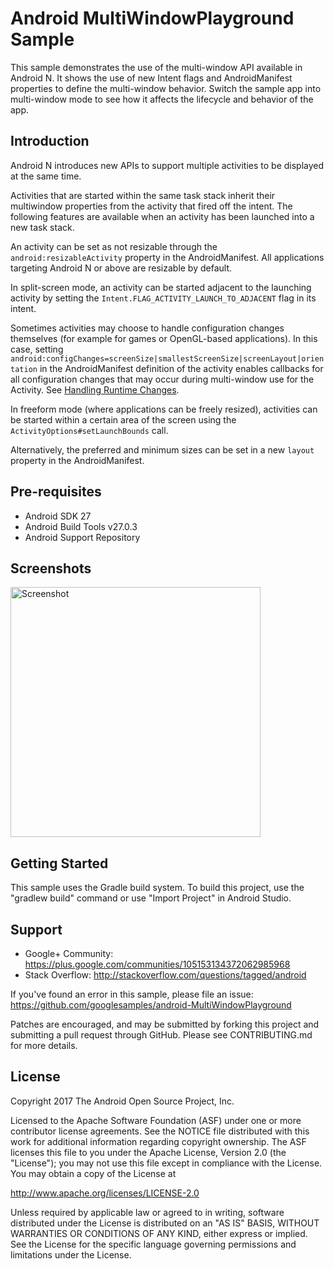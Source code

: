 
Android MultiWindowPlayground Sample
===================================

This sample demonstrates the use of the multi-window API available
in Android N. It shows the use of new Intent flags and
AndroidManifest properties to define the multi-window behavior.
Switch the sample app into multi-window mode to see how it affects
the lifecycle and behavior of the app.

Introduction
------------

Android N introduces new APIs to support multiple activities
to be displayed at the same time.

Activities that are started within the same task stack
inherit their multiwindow properties from the activity that fired
off the intent. The following features are available when an activity
has been launched into a new task stack.

An activity can be set as not resizable through the
`android:resizableActivity` property in the AndroidManifest. All
applications targeting Android N or above are resizable by default.

In split-screen mode, an activity can be started adjacent to the
launching activity by setting the
`Intent.FLAG_ACTIVITY_LAUNCH_TO_ADJACENT` flag in its intent.

Sometimes activities may choose to handle configuration changes
themselves (for example for games or OpenGL-based applications). In this
case, setting
`android:configChanges=screenSize|smallestScreenSize|screenLayout|orientation`
in the AndroidManifest definition of the activity enables callbacks for
all configuration changes that may occur during multi-window use for the
Activity. See [Handling Runtime Changes][1].

In freeform mode (where applications can be freely resized), activities
can be started within a certain area of the screen using the
`ActivityOptions#setLaunchBounds` call.

Alternatively, the preferred and minimum sizes can be set in a new
`layout` property in the AndroidManifest.


[1]: https://developer.android.com/guide/topics/resources/runtime-changes.html

Pre-requisites
--------------

- Android SDK 27
- Android Build Tools v27.0.3
- Android Support Repository

Screenshots
-------------

<img src="screenshots/main.png" height="400" alt="Screenshot"/> 

Getting Started
---------------

This sample uses the Gradle build system. To build this project, use the
"gradlew build" command or use "Import Project" in Android Studio.

Support
-------

- Google+ Community: https://plus.google.com/communities/105153134372062985968
- Stack Overflow: http://stackoverflow.com/questions/tagged/android

If you've found an error in this sample, please file an issue:
https://github.com/googlesamples/android-MultiWindowPlayground

Patches are encouraged, and may be submitted by forking this project and
submitting a pull request through GitHub. Please see CONTRIBUTING.md for more details.

License
-------

Copyright 2017 The Android Open Source Project, Inc.

Licensed to the Apache Software Foundation (ASF) under one or more contributor
license agreements.  See the NOTICE file distributed with this work for
additional information regarding copyright ownership.  The ASF licenses this
file to you under the Apache License, Version 2.0 (the "License"); you may not
use this file except in compliance with the License.  You may obtain a copy of
the License at

http://www.apache.org/licenses/LICENSE-2.0

Unless required by applicable law or agreed to in writing, software
distributed under the License is distributed on an "AS IS" BASIS, WITHOUT
WARRANTIES OR CONDITIONS OF ANY KIND, either express or implied.  See the
License for the specific language governing permissions and limitations under
the License.
